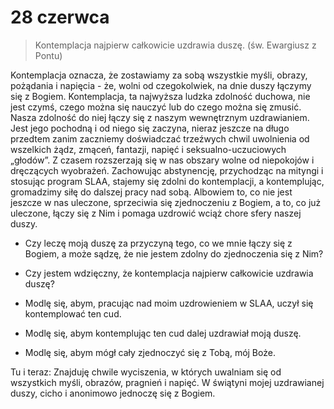 
# 28 czerwca

> Kontemplacja najpierw całkowicie uzdrawia duszę. (św. Ewargiusz z Pontu)

Kontemplacja oznacza, że zostawiamy za sobą wszystkie myśli, obrazy, pożądania i napięcia - że, wolni od czegokolwiek, na dnie duszy łączymy się z Bogiem. Kontemplacja, ta najwyższa ludzka zdolność duchowa, nie jest czymś, czego można się nauczyć lub do czego można się zmusić. Nasza zdolność do niej łączy się z naszym wewnętrznym uzdrawianiem. Jest jego pochodną i od niego się zaczyna, nieraz jeszcze na długo przedtem zanim zaczniemy doświadczać trzeźwych chwil uwolnienia od wszelkich żądz, zmąceń, fantazji, napięć i seksualno-uczuciowych „głodów”. Z czasem rozszerzają się w nas obszary wolne od niepokojów i dręczących wyobrażeń. Zachowując abstynencję, przychodząc na mityngi i stosując program SLAA, stajemy się zdolni do kontemplacji, a kontemplując, gromadzimy siłę do dalszej pracy nad sobą. Albowiem to, co nie jest jeszcze w nas uleczone, sprzeciwia się zjednoczeniu z Bogiem, a to, co już uleczone, łączy się z Nim i pomaga uzdrowić wciąż chore sfery naszej duszy.

- Czy leczę moją duszę za przyczyną tego, co we mnie łączy się z Bogiem, a może sądzę, że nie jestem zdolny do zjednoczenia się z Nim?
- Czy jestem wdzięczny, że kontemplacja najpierw całkowicie uzdrawia duszę?

- Modlę się, abym, pracując nad moim uzdrowieniem w SLAA, uczył się kontemplować ten cud.
- Modlę się, abym kontemplując ten cud dalej uzdrawiał moją duszę.
- Modlę się, abym mógł cały zjednoczyć się z Tobą, mój Boże.

Tu i teraz: Znajduję chwile wyciszenia, w których uwalniam się od wszystkich myśli, obrazów, pragnień i napięć. W świątyni mojej uzdrawianej duszy, cicho i anonimowo jednoczę się z Bogiem.
